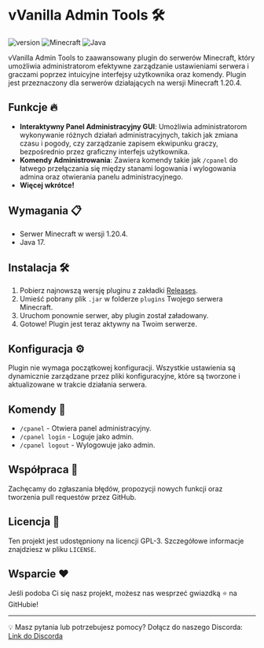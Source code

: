 # vVanilla Admin Tools 🛠

![version](https://img.shields.io/badge/version-1.0-blue.svg?cacheSeconds=2592000) ![Minecraft](https://img.shields.io/badge/Minecraft-1.20.4-brightgreen.svg) ![Java](https://img.shields.io/badge/Java-17-red.svg)

vVanilla Admin Tools to zaawansowany plugin do serwerów Minecraft, który umożliwia administratorom efektywne zarządzanie ustawieniami serwera i graczami poprzez intuicyjne interfejsy użytkownika oraz komendy. Plugin jest przeznaczony dla serwerów działających na wersji Minecraft 1.20.4.

## Funkcje 🔥

- **Interaktywny Panel Administracyjny GUI**: Umożliwia administratorom wykonywanie różnych działań administracyjnych, takich jak zmiana czasu i pogody, czy zarządzanie zapisem ekwipunku graczy, bezpośrednio przez graficzny interfejs użytkownika.
- **Komendy Administrowania**: Zawiera komendy takie jak `/cpanel` do łatwego przełączania się między stanami logowania i wylogowania admina oraz otwierania panelu administracyjnego.
- **Więcej wkrótce!**

## Wymagania 📋

- Serwer Minecraft w wersji 1.20.4.
- Java 17.

## Instalacja 🛠

1. Pobierz najnowszą wersję pluginu z zakładki [Releases](https://github.com/TwojaNazwaUzytkownika/vVanillaAdminTools/releases).
2. Umieść pobrany plik `.jar` w folderze `plugins` Twojego serwera Minecraft.
3. Uruchom ponownie serwer, aby plugin został załadowany.
4. Gotowe! Plugin jest teraz aktywny na Twoim serwerze.

## Konfiguracja ⚙

Plugin nie wymaga początkowej konfiguracji. Wszystkie ustawienia są dynamicznie zarządzane przez pliki konfiguracyjne, które są tworzone i aktualizowane w trakcie działania serwera.

## Komendy 📝

- `/cpanel` - Otwiera panel administracyjny.
- `/cpanel login` - Loguje jako admin.
- `/cpanel logout` - Wylogowuje jako admin.

## Współpraca 🤝

Zachęcamy do zgłaszania błędów, propozycji nowych funkcji oraz tworzenia pull requestów przez GitHub.

## Licencja 📄

Ten projekt jest udostępniony na licencji GPL-3. Szczegółowe informacje znajdziesz w pliku `LICENSE`.

## Wsparcie ❤

Jeśli podoba Ci się nasz projekt, możesz nas wesprzeć gwiazdką ⭐ na GitHubie!

---

💡 Masz pytania lub potrzebujesz pomocy? Dołącz do naszego Discorda: [Link do Discorda](https://discord.gg/JbNqg9m9Xf)
